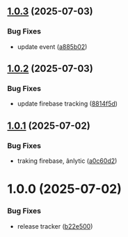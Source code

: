 ## [1.0.3](https://github.com/KhanhTQ-hub/com.ktgame.analytics.tracker/compare/v1.0.2...v1.0.3) (2025-07-03)


### Bug Fixes

* update event ([a885b02](https://github.com/KhanhTQ-hub/com.ktgame.analytics.tracker/commit/a885b0282728fe731d229b234133953112715196))

## [1.0.2](https://github.com/KhanhTQ-hub/com.ktgame.analytics.tracker/compare/v1.0.1...v1.0.2) (2025-07-03)


### Bug Fixes

* update firebase tracking ([8814f5d](https://github.com/KhanhTQ-hub/com.ktgame.analytics.tracker/commit/8814f5d550a47144cb53b3886f75c618750e8411))

## [1.0.1](https://github.com/KhanhTQ-hub/com.ktgame.analytics.tracker/compare/v1.0.0...v1.0.1) (2025-07-02)


### Bug Fixes

* traking firebase, ânlytic ([a0c60d2](https://github.com/KhanhTQ-hub/com.ktgame.analytics.tracker/commit/a0c60d2a7b4ce9a2a593e63c20109e545fddcdad))

# 1.0.0 (2025-07-02)


### Bug Fixes

* release tracker ([b22e500](https://github.com/KhanhTQ-hub/com.ktgame.analytics.tracker/commit/b22e500e45dbca54077d7c53f98422b05639f4b2))
